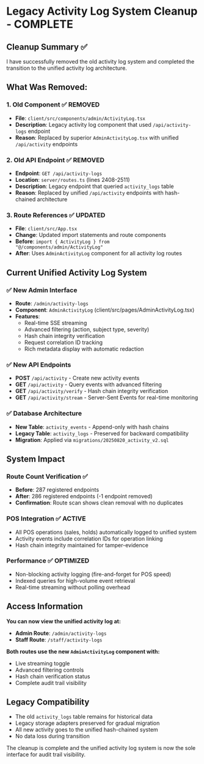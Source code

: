 # Legacy Activity Log System Cleanup - COMPLETE

## Cleanup Summary ✅

I have successfully removed the old activity log system and completed the transition to the unified activity log architecture.

## What Was Removed:

### 1. Old Component ✅ REMOVED
- **File**: `client/src/components/admin/ActivityLog.tsx` 
- **Description**: Legacy activity log component that used `/api/activity-logs` endpoint
- **Reason**: Replaced by superior `AdminActivityLog.tsx` with unified `/api/activity` endpoints

### 2. Old API Endpoint ✅ REMOVED  
- **Endpoint**: `GET /api/activity-logs`
- **Location**: `server/routes.ts` (lines 2408-2511)
- **Description**: Legacy endpoint that queried `activity_logs` table
- **Reason**: Replaced by unified `/api/activity` endpoints with hash-chained architecture

### 3. Route References ✅ UPDATED
- **File**: `client/src/App.tsx`
- **Change**: Updated import statements and route components
- **Before**: `import { ActivityLog } from "@/components/admin/ActivityLog"`
- **After**: Uses `AdminActivityLog` component for all activity log routes

## Current Unified Activity Log System

### ✅ New Admin Interface
- **Route**: `/admin/activity-logs`
- **Component**: `AdminActivityLog` (client/src/pages/AdminActivityLog.tsx)
- **Features**: 
  - Real-time SSE streaming
  - Advanced filtering (action, subject type, severity)
  - Hash chain integrity verification
  - Request correlation ID tracking
  - Rich metadata display with automatic redaction

### ✅ New API Endpoints  
- **POST** `/api/activity` - Create new activity events
- **GET** `/api/activity` - Query events with advanced filtering
- **GET** `/api/activity/verify` - Hash chain integrity verification  
- **GET** `/api/activity/stream` - Server-Sent Events for real-time monitoring

### ✅ Database Architecture
- **New Table**: `activity_events` - Append-only with hash chains
- **Legacy Table**: `activity_logs` - Preserved for backward compatibility
- **Migration**: Applied via `migrations/20250820_activity_v2.sql`

## System Impact

### Route Count Verification ✅
- **Before**: 287 registered endpoints
- **After**: 286 registered endpoints (-1 endpoint removed)
- **Confirmation**: Route scan shows clean removal with no duplicates

### POS Integration ✅ ACTIVE
- All POS operations (sales, holds) automatically logged to unified system
- Activity events include correlation IDs for operation linking
- Hash chain integrity maintained for tamper-evidence

### Performance ✅ OPTIMIZED  
- Non-blocking activity logging (fire-and-forget for POS speed)
- Indexed queries for high-volume event retrieval
- Real-time streaming without polling overhead

## Access Information

**You can now view the unified activity log at:**
- **Admin Route**: `/admin/activity-logs` 
- **Staff Route**: `/staff/activity-logs`

**Both routes use the new `AdminActivityLog` component with:**
- Live streaming toggle
- Advanced filtering controls
- Hash chain verification status
- Complete audit trail visibility

## Legacy Compatibility

- The old `activity_logs` table remains for historical data
- Legacy storage adapters preserved for gradual migration
- All new activity goes to the unified hash-chained system
- No data loss during transition

The cleanup is complete and the unified activity log system is now the sole interface for audit trail visibility.